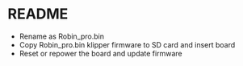 # README
- Rename as Robin_pro.bin
- Copy Robin_pro.bin klipper firmware to SD card and insert board
- Reset or repower the board and update firmware